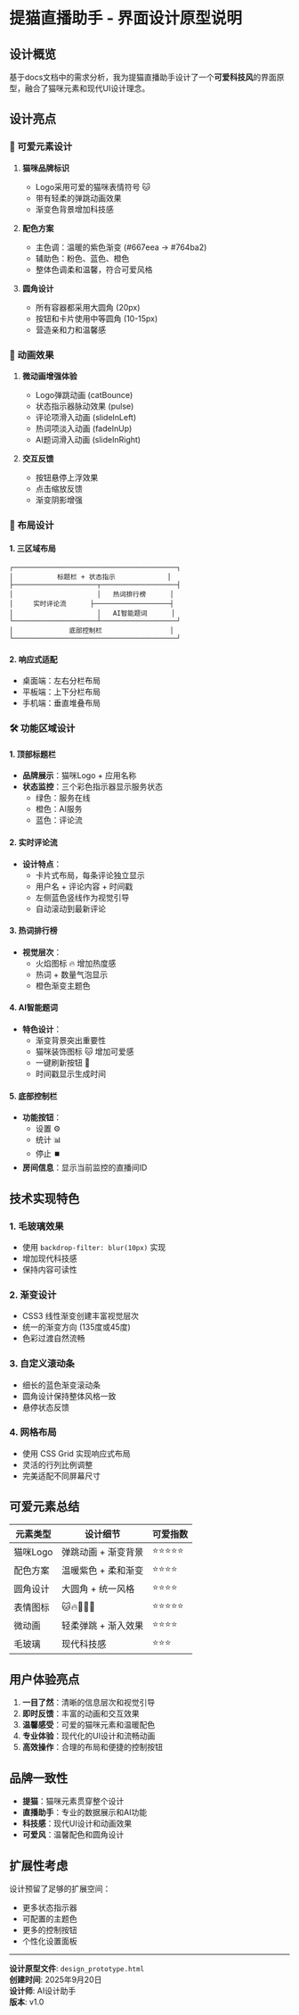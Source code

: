 # 提猫直播助手 - 界面设计原型说明

## 设计概览

基于docs文档中的需求分析，我为提猫直播助手设计了一个**可爱科技风**的界面原型，融合了猫咪元素和现代UI设计理念。

## 设计亮点

### 🎨 可爱元素设计

1. **猫咪品牌标识**
   - Logo采用可爱的猫咪表情符号 🐱
   - 带有轻柔的弹跳动画效果
   - 渐变色背景增加科技感

2. **配色方案**
   - 主色调：温暖的紫色渐变 (#667eea → #764ba2)
   - 辅助色：粉色、蓝色、橙色
   - 整体色调柔和温馨，符合可爱风格

3. **圆角设计**
   - 所有容器都采用大圆角 (20px)
   - 按钮和卡片使用中等圆角 (10-15px)
   - 营造亲和力和温馨感

### 🔄 动画效果

1. **微动画增强体验**
   - Logo弹跳动画 (catBounce)
   - 状态指示器脉动效果 (pulse)
   - 评论项滑入动画 (slideInLeft)
   - 热词项淡入动画 (fadeInUp)
   - AI题词滑入动画 (slideInRight)

2. **交互反馈**
   - 按钮悬停上浮效果
   - 点击缩放反馈
   - 渐变阴影增强

### 📱 布局设计

#### 1. 三区域布局
```
┌─────────────────────────────────────────┐
│           标题栏 + 状态指示             │
├─────────────────────┬───────────────────┤
│                     │   热词排行榜      │
│     实时评论流      ├───────────────────┤
│                     │   AI智能题词      │
└─────────────────────┴───────────────────┘
│              底部控制栏                 │
└─────────────────────────────────────────┘
```

#### 2. 响应式适配
- 桌面端：左右分栏布局
- 平板端：上下分栏布局
- 手机端：垂直堆叠布局

### 🛠 功能区域设计

#### 1. 顶部标题栏
- **品牌展示**：猫咪Logo + 应用名称
- **状态监控**：三个彩色指示器显示服务状态
  - 绿色：服务在线
  - 橙色：AI服务
  - 蓝色：评论流

#### 2. 实时评论流
- **设计特点**：
  - 卡片式布局，每条评论独立显示
  - 用户名 + 评论内容 + 时间戳
  - 左侧蓝色竖线作为视觉引导
  - 自动滚动到最新评论

#### 3. 热词排行榜
- **视觉层次**：
  - 火焰图标 🔥 增加热度感
  - 热词 + 数量气泡显示
  - 橙色渐变主题色

#### 4. AI智能题词
- **特色设计**：
  - 渐变背景突出重要性
  - 猫咪装饰图标 🐱 增加可爱感
  - 一键刷新按钮 🐾
  - 时间戳显示生成时间

#### 5. 底部控制栏
- **功能按钮**：
  - 设置 ⚙️
  - 统计 📊  
  - 停止 ⏹️
- **房间信息**：显示当前监控的直播间ID

## 技术实现特色

### 1. 毛玻璃效果
- 使用 `backdrop-filter: blur(10px)` 实现
- 增加现代科技感
- 保持内容可读性

### 2. 渐变设计
- CSS3 线性渐变创建丰富视觉层次
- 统一的渐变方向 (135度或45度)
- 色彩过渡自然流畅

### 3. 自定义滚动条
- 细长的蓝色渐变滚动条
- 圆角设计保持整体风格一致
- 悬停状态反馈

### 4. 网格布局
- 使用 CSS Grid 实现响应式布局
- 灵活的行列比例调整
- 完美适配不同屏幕尺寸

## 可爱元素总结

| 元素类型 | 设计细节 | 可爱指数 |
|---------|---------|---------|
| 猫咪Logo | 弹跳动画 + 渐变背景 | ⭐⭐⭐⭐⭐ |
| 配色方案 | 温暖紫色 + 柔和渐变 | ⭐⭐⭐⭐ |
| 圆角设计 | 大圆角 + 统一风格 | ⭐⭐⭐⭐ |
| 表情图标 | 🐱🔥💬🤖🐾 | ⭐⭐⭐⭐⭐ |
| 微动画 | 轻柔弹跳 + 渐入效果 | ⭐⭐⭐⭐ |
| 毛玻璃 | 现代科技感 | ⭐⭐⭐ |

## 用户体验亮点

1. **一目了然**：清晰的信息层次和视觉引导
2. **即时反馈**：丰富的动画和交互效果
3. **温馨感受**：可爱的猫咪元素和温暖配色
4. **专业体验**：现代化的UI设计和流畅动画
5. **高效操作**：合理的布局和便捷的控制按钮

## 品牌一致性

- **提猫**：猫咪元素贯穿整个设计
- **直播助手**：专业的数据展示和AI功能
- **科技感**：现代UI设计和动画效果
- **可爱风**：温馨配色和圆角设计

## 扩展性考虑

设计预留了足够的扩展空间：
- 更多状态指示器
- 可配置的主题色
- 更多的控制按钮
- 个性化设置面板

---

**设计原型文件**: `design_prototype.html`  
**创建时间**: 2025年9月20日  
**设计师**: AI设计助手  
**版本**: v1.0